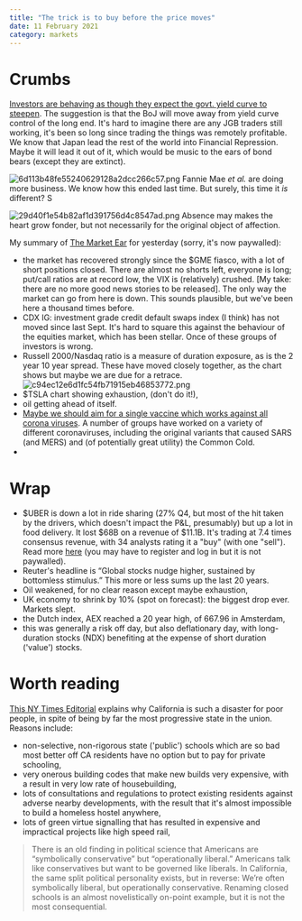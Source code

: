 ```yaml
---
title: "The trick is to buy before the price moves"
date: 11 February 2021
category: markets
---
```


# Crumbs

[Investors are behaving as though they expect the govt. yield curve to steepen](https://www.bloomberg.com/news/articles/2021-02-08/global-funds-ditched-jgbs-in-2020-for-first-time-in-seven-years). The suggestion is that the BoJ will move away from yield curve control of the long end.
It's hard to imagine there are any JGB traders still working, it's been so long since trading the things was remotely profitable. We know that Japan lead the rest of the world into Financial Repression. Maybe it will lead it out of it, which would be music to the ears of bond bears (except they are extinct).

![6d113b48fe55240629128a2dcc266c57.png]({attach}6d113b48fe55240629128a2dcc266c57.png)
Fannie Mae _et al._ are doing more business. We know how this ended last time. But surely, this time it *is* different?
S

![29d40f1e54b82af1d391756d4c8547ad.png]({attach}29d40f1e54b82af1d391756d4c8547ad.png)
Absence may makes the heart grow fonder, but not necessarily for the original object of affection.

My summary of [The Market Ear](https://themarketear.com/) for yesterday (sorry, it's now paywalled):

- the market has recovered strongly since the $GME fiasco, with a lot of short positions closed. There are almost no shorts left, everyone is long; put/call ratios are at record low, the VIX is (relatively) crushed. [My take: there are no more good news stories to be released].  The only way the market can go from here is down. This sounds plausible, but we've been here a thousand times before.
- CDX IG: investment grade credit default swaps index (I think) has not moved since last Sept. It's hard to square this against the behaviour of the equities market, which has been stellar. Once of these groups of investors is wrong.
- Russell 2000/Nasdaq ratio is a measure of duration exposure, as is the 2 year 10 year spread. These have moved closely together, as the chart shows but maybe we are due for a retrace. ![c94ec12e6d1fc54fb71915eb46853772.png]({attach}c94ec12e6d1fc54fb71915eb46853772.png)
- $TSLA chart showing exhaustion, (don't do it!),
- oil getting ahead of itself.
- [Maybe we should aim for a single vaccine which works against all corona viruses](https://www.nytimes.com/2021/02/09/health/universal-coronavirus-vaccine.html). A number of groups have worked on a variety of different coronaviruses, including the original variants that caused SARS (and MERS) and (of potentially great utility) the Common Cold. 
- 

# Wrap

- $UBER is down a lot in ride sharing (27% Q4, but most of the hit taken by the drivers, which doesn't impact the P&L, presumably) but up a lot in food delivery. It lost $68B on a revenue of $11.1B. It's trading at 7.4 times consensus revenue, with 34 analysts rating it a "buy" (with one "sell"). Read more [here](https://www.grantspub.com/almostDailyHTML.cfm?dcid=805&article=2) (you may have to register and log in but it is not paywalled).  
- Reuter's headline is “Global stocks nudge higher, sustained by bottomless stimulus.”  This more or less sums up the last 20 years.
- Oil weakened, for no clear reason except maybe exhaustion,
- UK economy to shrink by 10% (spot on forecast): the biggest drop ever. Markets slept.
- the Dutch index, AEX reached a 20 year high, of 667.96 in Amsterdam,
- this was generally a risk off day, but also deflationary day, with long-duration stocks (NDX) benefiting at the expense of short duration ('value') stocks.

# Worth reading

[This NY Times Editorial](https://www.nytimes.com/2021/02/11/opinion/california-san-francisco-schools.html) explains why California is such a disaster for poor people, in spite of being by far the most progressive state in the union. 
Reasons include:

- non-selective, non-rigorous state ('public') schools which are so bad most better off CA residents have no option but to pay for private schooling,
- very onerous building codes that make new builds very expensive, with a result in very low rate of housebuilding,
- lots of consultations and regulations to protect existing residents against adverse nearby developments, with the result that it's almost impossible to build a homeless hostel anywhere, 
- lots of green virtue signalling that has resulted in expensive and impractical projects like high speed rail,

> There is an old finding in political science that Americans are “symbolically conservative” but “operationally liberal.” Americans talk like conservatives but want to be governed like liberals. In California, the same split political personality exists, but in reverse: We’re often symbolically liberal, but operationally conservative. Renaming closed schools is an almost novelistically on-point example, but it is not the most consequential.
